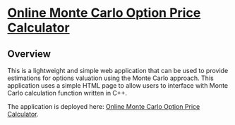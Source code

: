 # [Online Monte Carlo Option Price Calculator](https://rogerli2020.github.io/Monte-Carlo-Option-Price-Calculator-Website/)

## Overview
This is a lightweight and simple web application that can be used to provide estimations for options valuation using the Monte Carlo approach. This application uses a simple HTML page to allow users to interface with Monte Carlo calculation function written in C++.

The application is deployed here: [Online Monte Carlo Option Price Calculator](https://rogerli2020.github.io/Monte-Carlo-Option-Price-Calculator-Website/).

